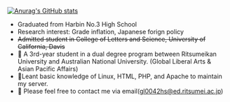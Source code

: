 [![Anurag's GitHub stats](https://github-readme-stats.vercel.app/api?username=RailgunBreaker&show_icons=true&theme=graywhite)](https://github.com/anuraghazra/github-readme-stats)

- Graduated from Harbin No.3 High School
- Research interest: Grade inflation, Japanese forign policy
- ~~Admitted student in College of Letters and Science, University of California, Davis~~
- :blue_book: A 3rd-year student in a dual degree program between Ritsumeikan University and Australian National University. (Global Liberal Arts & Asian Pacific Affairs)
- :mag_right:Leant basic knowledge of Linux, HTML, PHP, and Apache to maintain my server.
- :e-mail: Please feel free to contact me via email(gl0042hs@ed.ritsumei.ac.jp)


